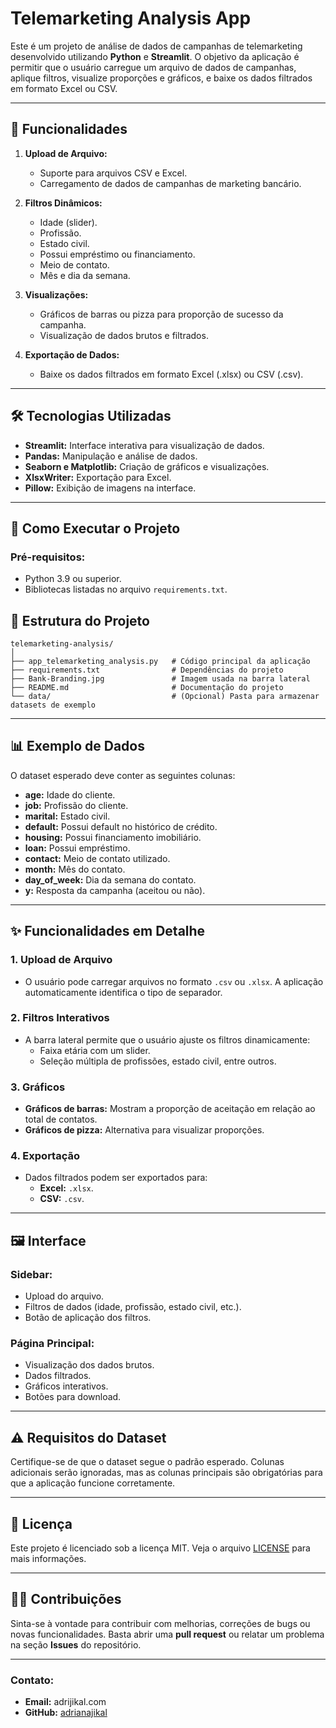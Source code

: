 # Telemarketing Analysis App

Este é um projeto de análise de dados de campanhas de telemarketing desenvolvido utilizando **Python** e **Streamlit**. O objetivo da aplicação é permitir que o usuário carregue um arquivo de dados de campanhas, aplique filtros, visualize proporções e gráficos, e baixe os dados filtrados em formato Excel ou CSV.

---

## 🎯 **Funcionalidades**
1. **Upload de Arquivo:**
   - Suporte para arquivos CSV e Excel.
   - Carregamento de dados de campanhas de marketing bancário.

2. **Filtros Dinâmicos:**
   - Idade (slider).
   - Profissão.
   - Estado civil.
   - Possui empréstimo ou financiamento.
   - Meio de contato.
   - Mês e dia da semana.

3. **Visualizações:**
   - Gráficos de barras ou pizza para proporção de sucesso da campanha.
   - Visualização de dados brutos e filtrados.

4. **Exportação de Dados:**
   - Baixe os dados filtrados em formato Excel (.xlsx) ou CSV (.csv).

---

## 🛠️ **Tecnologias Utilizadas**
- **Streamlit:** Interface interativa para visualização de dados.
- **Pandas:** Manipulação e análise de dados.
- **Seaborn e Matplotlib:** Criação de gráficos e visualizações.
- **XlsxWriter:** Exportação para Excel.
- **Pillow:** Exibição de imagens na interface.

---

## 🚀 **Como Executar o Projeto**

### Pré-requisitos:
- Python 3.9 ou superior.
- Bibliotecas listadas no arquivo `requirements.txt`.


## 📂 **Estrutura do Projeto**
```plaintext
telemarketing-analysis/
│
├── app_telemarketing_analysis.py   # Código principal da aplicação
├── requirements.txt                # Dependências do projeto
├── Bank-Branding.jpg               # Imagem usada na barra lateral
├── README.md                       # Documentação do projeto
└── data/                           # (Opcional) Pasta para armazenar datasets de exemplo
```

---

## 📊 **Exemplo de Dados**
O dataset esperado deve conter as seguintes colunas:
- **age:** Idade do cliente.
- **job:** Profissão do cliente.
- **marital:** Estado civil.
- **default:** Possui default no histórico de crédito.
- **housing:** Possui financiamento imobiliário.
- **loan:** Possui empréstimo.
- **contact:** Meio de contato utilizado.
- **month:** Mês do contato.
- **day_of_week:** Dia da semana do contato.
- **y:** Resposta da campanha (aceitou ou não).

---

## ✨ **Funcionalidades em Detalhe**

### 1. **Upload de Arquivo**
- O usuário pode carregar arquivos no formato `.csv` ou `.xlsx`. A aplicação automaticamente identifica o tipo de separador.

### 2. **Filtros Interativos**
- A barra lateral permite que o usuário ajuste os filtros dinamicamente:
  - Faixa etária com um slider.
  - Seleção múltipla de profissões, estado civil, entre outros.

### 3. **Gráficos**
- **Gráficos de barras:** Mostram a proporção de aceitação em relação ao total de contatos.
- **Gráficos de pizza:** Alternativa para visualizar proporções.

### 4. **Exportação**
- Dados filtrados podem ser exportados para:
  - **Excel:** `.xlsx`.
  - **CSV:** `.csv`.

---

## 🖼️ **Interface**
### Sidebar:
- Upload do arquivo.
- Filtros de dados (idade, profissão, estado civil, etc.).
- Botão de aplicação dos filtros.

### Página Principal:
- Visualização dos dados brutos.
- Dados filtrados.
- Gráficos interativos.
- Botões para download.

---

## ⚠️ **Requisitos do Dataset**
Certifique-se de que o dataset segue o padrão esperado. Colunas adicionais serão ignoradas, mas as colunas principais são obrigatórias para que a aplicação funcione corretamente.

---

## 📜 **Licença**
Este projeto é licenciado sob a licença MIT. Veja o arquivo [LICENSE](LICENSE) para mais informações.

---

## 🙋‍♂️ **Contribuições**
Sinta-se à vontade para contribuir com melhorias, correções de bugs ou novas funcionalidades. Basta abrir uma **pull request** ou relatar um problema na seção **Issues** do repositório.

---

### Contato:
- **Email:** adrijikal.com
- **GitHub:** [adrianajikal](https://github.com/adrianajikal)
```


